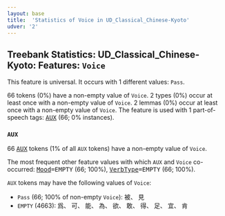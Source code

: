 ```yaml
---
layout: base
title:  'Statistics of Voice in UD_Classical_Chinese-Kyoto'
udver: '2'
---
```


## Treebank Statistics: UD_Classical_Chinese-Kyoto: Features: `Voice`

This feature is universal.
It occurs with 1 different values: `Pass`.

66 tokens (0%) have a non-empty value of `Voice`.
2 types (0%) occur at least once with a non-empty value of `Voice`.
2 lemmas (0%) occur at least once with a non-empty value of `Voice`.
The feature is used with 1 part-of-speech tags: <tt><a href="lzh_kyoto-pos-AUX.html">AUX</a></tt> (66; 0% instances).

### `AUX`

66 <tt><a href="lzh_kyoto-pos-AUX.html">AUX</a></tt> tokens (1% of all `AUX` tokens) have a non-empty value of `Voice`.

The most frequent other feature values with which `AUX` and `Voice` co-occurred: <tt><a href="lzh_kyoto-feat-Mood.html">Mood</a></tt><tt>=EMPTY</tt> (66; 100%), <tt><a href="lzh_kyoto-feat-VerbType.html">VerbType</a></tt><tt>=EMPTY</tt> (66; 100%).

`AUX` tokens may have the following values of `Voice`:

* `Pass` (66; 100% of non-empty `Voice`): 被、 見
* `EMPTY` (4663): 爲、 可、 能、 為、 欲、 敢、 得、 足、 宜、 肯

